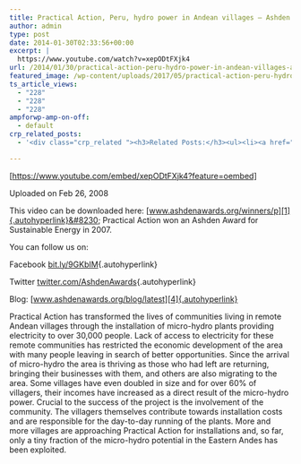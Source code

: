 ```yaml
---
title: Practical Action, Peru, hydro power in Andean villages – Ashden Award winner
author: admin
type: post
date: 2014-01-30T02:33:56+00:00
excerpt: |
  https://www.youtube.com/watch?v=xepODtFXjk4
url: /2014/01/30/practical-action-peru-hydro-power-in-andean-villages-ashden-award-winner-3/
featured_image: /wp-content/uploads/2017/05/practical-action-peru-hydro-powe.jpg
ts_article_views:
  - "228"
  - "228"
  - "228"
ampforwp-amp-on-off:
  - default
crp_related_posts:
  - '<div class="crp_related "><h3>Related Posts:</h3><ul><li><a href="https://scdhub.org/2017/12/25/wastewater-treatment-and-biosolids-management/"    ><img src="https://scdhub.org/wp-content/uploads/2017/12/wastewater-treatment-and-biosoli-150x150.jpg" alt="Wastewater treatment and Biosolids management" title="Wastewater treatment and Biosolids management" width="150" height="150" class="crp_thumb crp_featured" /><span class="crp_title">Wastewater treatment and Biosolids management</span></a></li><li><a href="https://scdhub.org/2018/01/06/household-and-neighborhood-sanitation-infrastructures-excreta-wastewater-disposal-in-developing-countries/"    ><img src="https://scdhub.org/wp-content/plugins/contextual-related-posts/default.png" alt="Household and neighborhood Sanitation Infrastructures: Excreta, wastewater disposal in developing countries" title="Household and neighborhood Sanitation Infrastructures: Excreta, wastewater disposal in developing countries" width="150" height="150" class="crp_thumb crp_default" /><span class="crp_title">Household and neighborhood Sanitation&hellip;</span></a></li><li><a href="https://scdhub.org/2017/12/29/walking-in-sabinas-shoes-world-vision/"    ><img src="https://scdhub.org/wp-content/uploads/2017/12/walking-in-sabinas-shoes-world-v-150x150.jpg" alt="Walking in Sabinas Shoes &#8211; World Vision" title="Walking in Sabinas Shoes &#8211; World Vision" width="150" height="150" class="crp_thumb crp_featured" /><span class="crp_title">Walking in Sabinas Shoes &#8211; World Vision</span></a></li><li><a href="https://scdhub.org/2017/07/28/8006/"    ><img src="https://scdhub.org/wp-content/uploads/2017/07/hqdefault-150x150.jpg" alt="Music" title="Music" width="150" height="150" class="crp_thumb crp_featured" /><span class="crp_title">Music</span></a></li><li><a href="https://scdhub.org/founding-board/"    ><img src="https://scdhub.org/wp-content/uploads/2017/04/Screen-Shot-2017-08-14-at-11.39.28-AM-150x150.png" alt="Founding Board" title="Founding Board" width="150" height="150" class="crp_thumb crp_correctfirst" /><span class="crp_title">Founding Board</span></a></li><li><a href="https://scdhub.org/2017/06/11/lead-contamination-beyond-flint-drinking-water-and-childrens-health/"    ><img src="https://scdhub.org/wp-content/uploads/2017/06/Screen-Shot-2017-06-10-at-10.17.39-PM-150x150.png" alt="Lead Contamination Beyond Flint: Drinking Water and Children&#8217;s Health" title="Lead Contamination Beyond Flint: Drinking Water and Children&#8217;s Health" width="150" height="150" class="crp_thumb crp_featured" /><span class="crp_title">Lead Contamination Beyond Flint: Drinking Water and&hellip;</span></a></li></ul><div class="crp_clear"></div></div>'

---
```

[https://www.youtube.com/embed/xepODtFXjk4?feature=oembed]

Uploaded on Feb 26, 2008
  
This video can be downloaded here: [www.ashdenawards.org/winners/p][1]{.autohyperlink}&#8230; Practical Action won an Ashden Award for Sustainable Energy in 2007.

You can follow us on:
  
Facebook [bit.ly/9GKbIM][2]{.autohyperlink}
  
Twitter [twitter.com/AshdenAwards][3]{.autohyperlink}
  
Blog: [www.ashdenawards.org/blog/latest][4]{.autohyperlink}

Practical Action has transformed the lives of communities living in remote Andean villages through the installation of micro-hydro plants providing electricity to over 30,000 people. Lack of access to electricity for these remote communities has restricted the economic development of the area with many people leaving in search of better opportunities. Since the arrival of micro-hydro the area is thriving as those who had left are returning, bringing their businesses with them, and others are also migrating to the area. Some villages have even doubled in size and for over 60% of villagers, their incomes have increased as a direct result of the micro-hydro power. Crucial to the success of the project is the involvement of the community. The villagers themselves contribute towards installation costs and are responsible for the day-to-day running of the plants. More and more villages are approaching Practical Action for installations and, so far, only a tiny fraction of the micro-hydro potential in the Eastern Andes has been exploited.

 [1]: http://www.ashdenawards.org/winners/p
 [2]: http://bit.ly/9GKbIM
 [3]: http://twitter.com/AshdenAwards
 [4]: http://www.ashdenawards.org/blog/latest